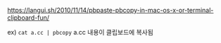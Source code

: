 https://langui.sh/2010/11/14/pbpaste-pbcopy-in-mac-os-x-or-terminal-clipboard-fun/

ex) `cat a.cc | pbcopy`
a.cc 내용이 클립보드에 복사됨
